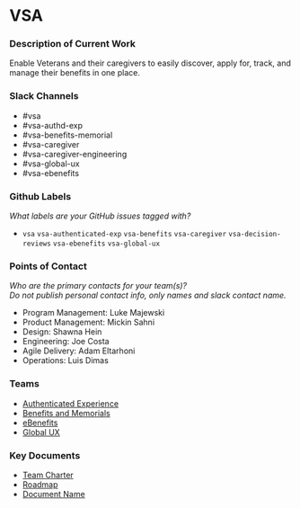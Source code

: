 # VSA

### Description of Current Work
Enable Veterans and their caregivers to easily discover, apply for, track, and manage their benefits in one place.

### Slack Channels
- #vsa
- #vsa-authd-exp
- #vsa-benefits-memorial
- #vsa-caregiver
- #vsa-caregiver-engineering
- #vsa-global-ux
- #vsa-ebenefits


### Github Labels
_What labels are your GitHub issues tagged with?_
- `vsa` `vsa-authenticated-exp` `vsa-benefits` `vsa-caregiver` `vsa-decision-reviews` `vsa-ebenefits` `vsa-global-ux`


### Points of Contact 
_Who are the primary contacts for your team(s)?  
Do not publish personal contact info, only names and slack contact name._
- Program Management: Luke Majewski 
- Product Management:  Mickin Sahni 
- Design: Shawna Hein 
- Engineering: Joe Costa 
- Agile Delivery: Adam Eltarhoni 
- Operations: Luis Dimas

### Teams
- [Authenticated Experience](https://github.com/department-of-veterans-affairs/va.gov-team/tree/master/teams/vsa/teams/authenticated-experience)
- [Benefits and Memorials](https://github.com/department-of-veterans-affairs/va.gov-team/tree/master/teams/vsa/teams/authenticated-experience)
- [eBenefits](https://github.com/department-of-veterans-affairs/va.gov-team/tree/master/teams/vsa/teams/ebenefits)
- [Global UX](https://github.com/department-of-veterans-affairs/va.gov-team/tree/master/teams/vsa/teams/global-ux)

### Key Documents

- [Team Charter]()
- [Roadmap]()
- [Document Name]()

